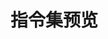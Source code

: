 # 指令集预览

<script setup>
import { ref, computed } from 'vue';

const directives = ref([
  {
    name: 'v-copy',
    description: '一键复制文本内容，支持动态文本和复制状态反馈',
    link: '/vuedir/directives/copy',
    category: '交互类'
  },
  {
    name: 'v-focus',
    description: '自动聚焦表单元素，提升表单交互体验',
    link: '/vuedir/directives/focus',
    category: '表单类'
  },
  {
    name: 'v-highlight',
    description: '灵活的文本高亮效果，支持多种颜色格式和自动对比度',
    link: '/vuedir/directives/highlight',
    category: '视觉类'
  },
  {
    name: 'v-longpress',
    description: '长按事件功能，支持自定义长按时间',
    link: '/vuedir/directives/longpress',
    category: '交互类'
  },
  {
    name: 'v-spare',
    description: '处理图片加载失败场景，自动切换到备用图片',
    link: '/vuedir/directives/spare',
    category: '视觉类'
  },
  {
    name: 'v-doubleclick',
    description: '双击事件处理，提供更丰富的交互方式',
    link: '/vuedir/directives/doubleclick',
    category: '交互类'
  },
  {
    name: 'v-countup',
    description: '数字滚动动画效果，支持指定目标数值或使用元素内容作为目标值',
    link: '/vuedir/directives/countup',
    category: '视觉类'
  }
]);

const categories = {
  '交互类': 'var(--vp-c-brand)',
  '视觉类': 'var(--vp-c-green)',
  '表单类': 'var(--vp-c-yellow)'
};

const groupedDirectives = computed(() => {
  const groups = {};
  directives.value.forEach(directive => {
    if (!groups[directive.category]) {
      groups[directive.category] = [];
    }
    groups[directive.category].push(directive);
  });
  return groups;
});
</script>

<style>
.category-section {
  margin-bottom: 3rem;
}

.category-title {
  font-size: 1.5rem;
  font-weight: 600;
  margin-bottom: 1.5rem;
  padding-bottom: 0.5rem;
}

.directive-grid {
  display: grid;
  grid-template-columns: repeat(3, 1fr);
  gap: 1.5rem;
  margin: 1rem 0;
}

@media (max-width: 1200px) {
  .directive-grid {
    grid-template-columns: repeat(2, 1fr);
  }
}

@media (max-width: 768px) {
  .directive-grid {
    grid-template-columns: 1fr;
  }
}

.directive-card {
  border: 1px solid var(--vp-c-divider);
  border-radius: 8px;
  padding: 1.5rem;
  transition: all 0.3s ease;
  cursor: pointer;
  text-decoration: none;
  height: 100%;
  display: flex;
  flex-direction: column;
}

.directive-card:hover {
  transform: translateY(-2px);
  box-shadow: 0 4px 12px rgba(0, 0, 0, 0.1);
  border-color: var(--vp-c-brand);
}

.directive-name {
  font-size: 1.25rem;
  font-weight: 600;
  color: var(--vp-c-brand);
  margin-bottom: 0.75rem;
}

.directive-description {
  color: var(--vp-c-text-2);
  line-height: 1.5;
  overflow: hidden;
  text-overflow: ellipsis;
  display: -webkit-box;
  -webkit-line-clamp: 2;
  -webkit-box-orient: vertical;
  flex-grow: 1;
}
</style>

<template v-for="(directives, category) in groupedDirectives" :key="category">
  <div class="category-section">
    <h2 class="category-title" :style="{ color: categories[category] }">
      {{ category }}
    </h2>
    <div class="directive-grid">
      <a
        v-for="directive in directives"
        :key="directive.name"
        :href="directive.link"
        class="directive-card"
      >
        <div class="directive-name">{{ directive.name }}</div>
        <div class="directive-description">{{ directive.description }}</div>
      </a>
    </div>
  </div>
</template>
